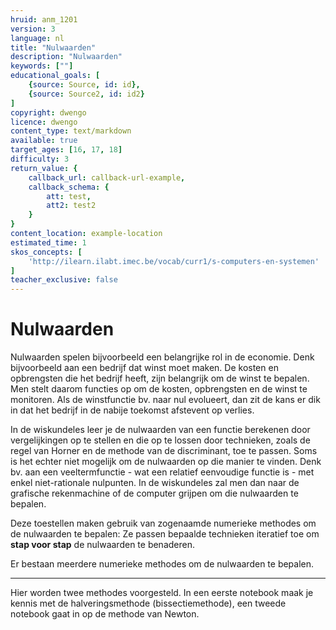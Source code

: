 ```yaml
---
hruid: anm_1201
version: 3
language: nl
title: "Nulwaarden"
description: "Nulwaarden"
keywords: [""]
educational_goals: [
    {source: Source, id: id}, 
    {source: Source2, id: id2}
]
copyright: dwengo
licence: dwengo
content_type: text/markdown
available: true
target_ages: [16, 17, 18]
difficulty: 3
return_value: {
    callback_url: callback-url-example,
    callback_schema: {
        att: test,
        att2: test2
    }
}
content_location: example-location
estimated_time: 1
skos_concepts: [
    'http://ilearn.ilabt.imec.be/vocab/curr1/s-computers-en-systemen'
]
teacher_exclusive: false
---
```


# Nulwaarden 

Nulwaarden spelen bijvoorbeeld een belangrijke rol in de economie. Denk bijvoorbeeld aan een bedrijf dat winst moet maken. De kosten en opbrengsten die het bedrijf heeft, zijn belangrijk om de winst te bepalen. Men stelt daarom functies op om de kosten, opbrengsten en de winst te monitoren. Als de winstfunctie bv. naar nul evolueert, dan zit de kans er dik in dat het bedrijf in de nabije toekomst afstevent op verlies.     

In de wiskundeles leer je de nulwaarden van een functie berekenen door vergelijkingen op te stellen en die op te lossen door technieken, zoals de regel van Horner en de methode van de discriminant, toe te passen. Soms is het echter niet mogelijk om de nulwaarden op die manier te vinden. Denk bv. aan een veeltermfunctie - wat een relatief eenvoudige functie is - met enkel niet-rationale nulpunten. In de wiskundeles zal men dan naar de grafische rekenmachine of de computer grijpen om die nulwaarden te bepalen.

Deze toestellen maken gebruik van zogenaamde numerieke methodes om de nulwaarden te bepalen: Ze passen bepaalde technieken iteratief toe om **stap voor stap** de nulwaarden te benaderen.  

Er bestaan meerdere numerieke methodes om de nulwaarden te bepalen. 

-----

Hier worden twee methodes voorgesteld. In een eerste notebook maak je kennis met de halveringsmethode (bissectiemethode), een tweede notebook gaat in op de methode van Newton.   
